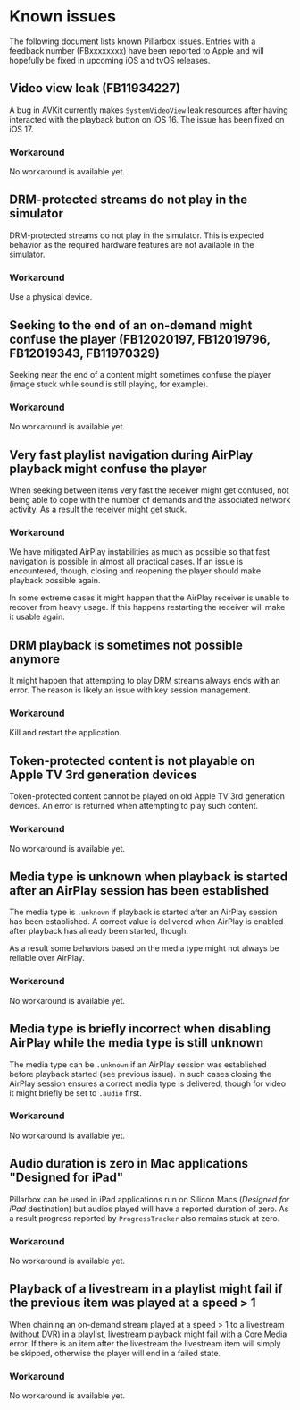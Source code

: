 # Known issues

The following document lists known Pillarbox issues. Entries with a feedback number (FBxxxxxxxx) have been reported to Apple and will hopefully be fixed in upcoming iOS and tvOS releases.

## Video view leak (FB11934227)

A bug in AVKit currently makes `SystemVideoView` leak resources after having interacted with the playback button on iOS 16. The issue has been fixed on iOS 17.

### Workaround

No workaround is available yet.

## DRM-protected streams do not play in the simulator

DRM-protected streams do not play in the simulator. This is expected behavior as the required hardware features are not available in the simulator.

### Workaround

Use a physical device.

## Seeking to the end of an on-demand might confuse the player (FB12020197, FB12019796, FB12019343, FB11970329)

Seeking near the end of a content might sometimes confuse the player (image stuck while sound is still playing, for example).

### Workaround

No workaround is available yet.

## Very fast playlist navigation during AirPlay playback might confuse the player

When seeking between items very fast the receiver might get confused, not being able to cope with the number of demands and the associated network activity. As a result the receiver might get stuck.

### Workaround

We have mitigated AirPlay instabilities as much as possible so that fast navigation is possible in almost all practical cases. If an issue is encountered, though, closing and reopening the player should make playback possible again.

In some extreme cases it might happen that the AirPlay receiver is unable to recover from heavy usage. If this happens restarting the receiver will make it usable again.

## DRM playback is sometimes not possible anymore

It might happen that attempting to play DRM streams always ends with an error. The reason is likely an issue with key session management.

### Workaround

Kill and restart the application.

## Token-protected content is not playable on Apple TV 3rd generation devices

Token-protected content cannot be played on old Apple TV 3rd generation devices. An error is returned when attempting to play such content.

### Workaround

No workaround is available yet.

## Media type is unknown when playback is started after an AirPlay session has been established

The media type is `.unknown` if playback is started after an AirPlay session has been established. A correct value is delivered when AirPlay is enabled after playback has already been started, though.

As a result some behaviors based on the media type might not always be reliable over AirPlay.

### Workaround

No workaround is available yet.

## Media type is briefly incorrect when disabling AirPlay while the media type is still unknown

The media type can be `.unknown` if an AirPlay session was established before playback started (see previous issue). In such cases closing the AirPlay session ensures a correct media type is delivered, though for video it might briefly be set to `.audio` first.

### Workaround

No workaround is available yet.

## Audio duration is zero in Mac applications "Designed for iPad"

Pillarbox can be used in iPad applications run on Silicon Macs (_Designed for iPad_ destination) but audios played will have a reported duration of zero. As a result progress reported by `ProgressTracker` also remains stuck at zero.

### Workaround

No workaround is available yet.

## Playback of a livestream in a playlist might fail if the previous item was played at a speed > 1

When chaining an on-demand stream played at a speed > 1 to a livestream (without DVR) in a playlist, livestream playback might fail with a Core Media error. If there is an item after the livestream the livestream item will simply be skipped, otherwise the player will end in a failed state.

### Workaround

No workaround is available yet.
